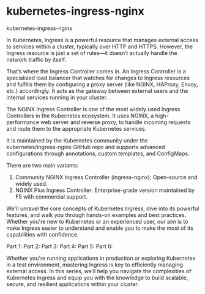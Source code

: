 # kubernetes-ingress-nginx
kubernetes-ingress-nginx

In Kubernetes, Ingress is a powerful resource that manages external access to services within a cluster, typically over HTTP and HTTPS. However, the Ingress resource is just a set of rules—it doesn’t actually handle the network traffic by itself.

That’s where the Ingress Controller comes in. An Ingress Controller is a specialized load balancer that watches for changes to Ingress resources and fulfills them by configuring a proxy server (like NGINX, HAProxy, Envoy, etc.) accordingly. It acts as the gateway between external users and the internal services running in your cluster.


The NGINX Ingress Controller is one of the most widely used Ingress Controllers in the Kubernetes ecosystem. It uses NGINX, a high-performance web server and reverse proxy, to handle incoming requests and route them to the appropriate Kubernetes services.

It is maintained by the Kubernetes community under the kubernetes/ingress-nginx GitHub repo and supports advanced configurations through annotations, custom templates, and ConfigMaps.

There are two main variants:
1. Community NGINX Ingress Controller (ingress-nginx): Open-source and widely used.
2. NGINX Plus Ingress Controller: Enterprise-grade version maintained by F5 with commercial support.

We'll unravel the core concepts of Kubernetes Ingress, dive into its powerful features, and walk you through hands-on examples and best practices. Whether you're new to Kubernetes or an experienced user, our aim is to make Ingress easier to understand and enable you to make the most of its capabilities with confidence.

Part 1:
Part 2:
Part 3:
Part 4:
Part 5:
Part 6:

Whether you're running applications in production or exploring Kubernetes in a test environment, mastering Ingress is key to efficiently managing external access. In this series, we’ll help you navigate the complexities of Kubernetes Ingress and equip you with the knowledge to build scalable, secure, and resilient applications within your cluster.